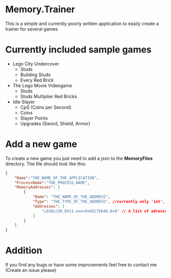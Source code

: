 # Memory.Trainer

This is a simple and currently poorly written application to easily create a trainer for several games

# Currently included sample games
- Lego City Undercover
  - Studs
  - Building Studs
  - Every Red Brick
- The Lego Movie Videogame
  - Studs
  - Studs Multiplier Red Bricks
- Idle Slayer
  - CpS (Coins per Second)
  - Coins
  - Slayer Points
  - Upgrades (Sword, Shield, Armor)

# Add a new game
To create a new game you just need to add a json to the **MemoryFiles** directory.
The file should look like this:

``` json
{
	"Name":"THE_NAME_OF_THE_APPLICATION",
	"ProcessName":"THE_PROCESS_NAME",
	"MemoryAddresses": [
		{
			"Name": "THE_NAME_OF_THE_ADDRESS",
			"Type": "THE_TYPE_OF_THE_ADDRESS", //currently only 'int', 'string', 'float' and 'byte' is supported
			"Addresses": [
				"LEGOLCUR_DX11.exe+0x01C7E640,0x0" // A list of adresses (If you're not sure the adress you found works you can add more to list)
			]
		}
	]
}
```

# Addition
If you find any bugs or have some improvements feel free to contact me (Create an issue please)